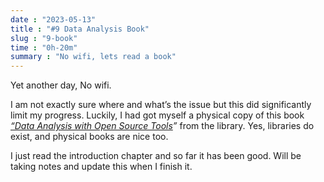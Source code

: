 ```yaml
---
date : "2023-05-13"
title : "#9 Data Analysis Book"
slug : "9-book"
time : "0h-20m"
summary : "No wifi, lets read a book"
---
```


Yet another day, No wifi. 

I am not exactly sure where and what’s the issue but this did significantly limit my progress. Luckily, I had got myself a physical copy of this book *[“Data Analysis with Open Source Tools](https://www.oreilly.com/library/view/data-analysis-with/9781449389802/)”* from the library. Yes, libraries do exist, and physical books are nice too.

I just read the introduction chapter and so far it has been good. Will be taking notes and update this when I finish it.
